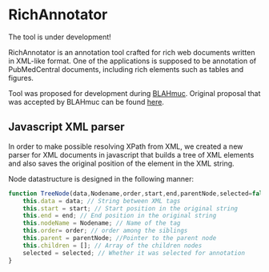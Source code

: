 # RichAnnotator

The tool is under development!

RichAnnotator is an annotation tool crafted for rich web documents written in XML-like format. One of the applications is supposed to be annotation of PubMedCentral documents,
including rich elements such as tables and figures.

Tool was proposed for development during [BLAHmuc](http://blahmuc.linkedannotation.org/). Original proposal that was accepted by BLAHmuc can be found [here](https://gist.github.com/nikolamilosevic86/c94382d4b52705e9ae75dab0eda6381e).

## Javascript XML parser

In order to make possible resolving XPath from XML, we created a new parser for XML documents in javascript that builds a tree of XML elements and also saves the 
original position of the element in the XML string.

Node datastructure is designed in the following manner: 

```javascript
function TreeNode(data,Nodename,order,start,end,parentNode,selected=false){
	this.data = data; // String between XML tags
	this.start = start; // Start position in the original string
	this.end = end; // End position in the original string
	this.nodeName = Nodename; // Name of the tag
	this.order= order; // order among the siblings
	this.parent = parentNode; //Pointer to the parent node
	this.children = []; // Array of the children nodes
	selected = selected; // Whether it was selected for annotation
}
```